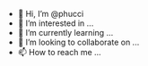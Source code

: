 - 👋 Hi, I’m @phucci
- 👀 I’m interested in ...
- 🌱 I’m currently learning ...
- 💞️ I’m looking to collaborate on ...
- 📫 How to reach me ...

<!---
phucci/phucci is a ✨ special ✨ repository because its `README.md` (this file) appears on your GitHub profile.
You can click the Preview link to take a look at your changes.
--->
